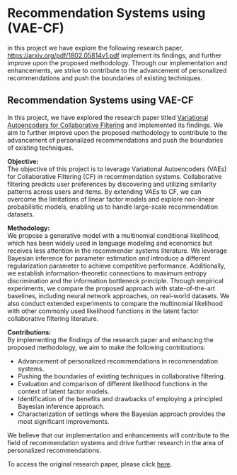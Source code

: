 # Recommendation Systems using (VAE-CF)
in this project we have explore the following research paper, https://arxiv.org/pdf/1802.05814v1.pdf implement its findings, and further improve upon the proposed methodology. Through our implementation and enhancements, we strive to contribute to the advancement of personalized recommendations and push the boundaries of existing techniques.
## Recommendation Systems using VAE-CF

In this project, we have explored the research paper titled [Variational Autoencoders for Collaborative Filtering](https://arxiv.org/pdf/1802.05814v1.pdf) and implemented its findings. We aim to further improve upon the proposed methodology to contribute to the advancement of personalized recommendations and push the boundaries of existing techniques.

**Objective:**  
The objective of this project is to leverage Variational Autoencoders (VAEs) for Collaborative Filtering (CF) in recommendation systems. Collaborative filtering predicts user preferences by discovering and utilizing similarity patterns across users and items. By extending VAEs to CF, we can overcome the limitations of linear factor models and explore non-linear probabilistic models, enabling us to handle large-scale recommendation datasets.

**Methodology:**  
We propose a generative model with a multinomial conditional likelihood, which has been widely used in language modeling and economics but receives less attention in the recommender systems literature. We leverage Bayesian inference for parameter estimation and introduce a different regularization parameter to achieve competitive performance. Additionally, we establish information-theoretic connections to maximum entropy discrimination and the information bottleneck principle. Through empirical experiments, we compare the proposed approach with state-of-the-art baselines, including neural network approaches, on real-world datasets. We also conduct extended experiments to compare the multinomial likelihood with other commonly used likelihood functions in the latent factor collaborative filtering literature.

**Contributions:**  
By implementing the findings of the research paper and enhancing the proposed methodology, we aim to make the following contributions:
- Advancement of personalized recommendations in recommendation systems.
- Pushing the boundaries of existing techniques in collaborative filtering.
- Evaluation and comparison of different likelihood functions in the context of latent factor models.
- Identification of the benefits and drawbacks of employing a principled Bayesian inference approach.
- Characterization of settings where the Bayesian approach provides the most significant improvements.

We believe that our implementation and enhancements will contribute to the field of recommendation systems and drive further research in the area of personalized recommendations.

To access the original research paper, please click [here](https://arxiv.org/pdf/1802.05814v1.pdf).
